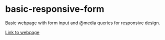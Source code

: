 # basic-responsive-form
Basic webpage with form input and @media queries for responsive design.

[Link to webpage](https://brucestull.github.io/basic-responsive-form/)
